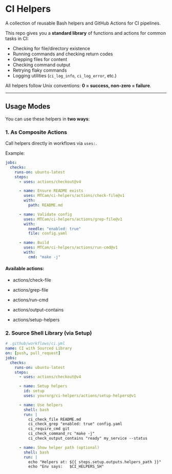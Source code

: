 # CI Helpers

A collection of reusable Bash helpers and GitHub Actions for CI pipelines.

This repo gives you a **standard library** of functions and actions for
common tasks in CI:

- Checking for file/directory existence
- Running commands and checking return codes
- Grepping files for content
- Checking command output
- Retrying flaky commands
- Logging utilities (`ci_log_info`, `ci_log_error`, etc.)

All helpers follow Unix conventions: **0 = success, non-zero = failure**.

---

## Usage Modes

You can use these helpers in **two ways**:

### 1. As Composite Actions

Call helpers directly in workflows via `uses:`.

Example:

```yaml
jobs:
  checks:
    runs-on: ubuntu-latest
    steps:
      - uses: actions/checkout@v4

      - name: Ensure README exists
        uses: MTCam/ci-helpers/actions/check-file@v1
        with:
          path: README.md

      - name: Validate config
        uses: MTCam/ci-helpers/actions/grep-file@v1
        with:
          needle: "enabled: true"
          file: config.yaml

      - name: Build
        uses: MTCam/ci-helpers/actions/run-cmd@v1
        with:
          cmd: "make -j"
```

#### Available actions:

   - actions/check-file

   - actions/grep-file

   - actions/run-cmd

   - actions/output-contains

   - actions/setup-helpers

### 2. Source Shell Library (via Setup)

```yaml
# .github/workflows/ci.yml
name: CI with Sourced Library
on: [push, pull_request]
jobs:
  checks:
    runs-on: ubuntu-latest
    steps:
      - uses: actions/checkout@v4

      - name: Setup helpers
        id: setup
        uses: yourorg/ci-helpers/actions/setup-helpers@v1

      - name: Use helpers
        shell: bash
        run: |
          ci_check_file README.md
          ci_check_grep "enabled: true" config.yaml
          ci_require_cmd git
          ci_check_command_rc "make -j"
          ci_check_output_contains "ready" my_service --status

      - name: Show helper path (optional)
        shell: bash
        run: |
          echo "Helpers at: ${{ steps.setup.outputs.helpers_path }}"
          echo "Env says:   $CI_HELPERS_SH"
```